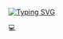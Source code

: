 <a href="https://git.io/typing-svg"><img src="https://readme-typing-svg.herokuapp.com?font=Fira+Code&pause=1000&color=8DEBE8&background=FFEAFC08&center=falso&vCenter=falso&repeat=verdadeiro&random=falso&width=435&lines=Ol%C3%A1%2C+me+chamo+Edna!!!;Estudante+de+Ti+do+zero+ao+pro+-;Cientista+de+dados." alt="Typing SVG" /></a>




💻

            
          
